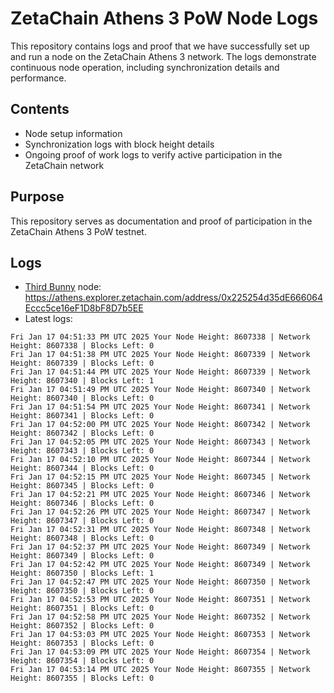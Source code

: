 # ZetaChain Athens 3 PoW Node Logs
This repository contains logs and proof that we have successfully set up and run a node on the ZetaChain Athens 3 network. The logs demonstrate continuous node operation, including synchronization details and performance.

## Contents
- Node setup information
- Synchronization logs with block height details
- Ongoing proof of work logs to verify active participation in the ZetaChain network

## Purpose
This repository serves as documentation and proof of participation in the ZetaChain Athens 3 PoW testnet.

## Logs

- [Third Bunny](https://thirdbunny.xyz/) node: https://athens.explorer.zetachain.com/address/0x225254d35dE666064Eccc5ce16eF1D8bF8D7b5EE
- Latest logs:
```
Fri Jan 17 04:51:33 PM UTC 2025 Your Node Height: 8607338 | Network Height: 8607338 | Blocks Left: 0
Fri Jan 17 04:51:38 PM UTC 2025 Your Node Height: 8607339 | Network Height: 8607339 | Blocks Left: 0
Fri Jan 17 04:51:44 PM UTC 2025 Your Node Height: 8607339 | Network Height: 8607340 | Blocks Left: 1
Fri Jan 17 04:51:49 PM UTC 2025 Your Node Height: 8607340 | Network Height: 8607340 | Blocks Left: 0
Fri Jan 17 04:51:54 PM UTC 2025 Your Node Height: 8607341 | Network Height: 8607341 | Blocks Left: 0
Fri Jan 17 04:52:00 PM UTC 2025 Your Node Height: 8607342 | Network Height: 8607342 | Blocks Left: 0
Fri Jan 17 04:52:05 PM UTC 2025 Your Node Height: 8607343 | Network Height: 8607343 | Blocks Left: 0
Fri Jan 17 04:52:10 PM UTC 2025 Your Node Height: 8607344 | Network Height: 8607344 | Blocks Left: 0
Fri Jan 17 04:52:15 PM UTC 2025 Your Node Height: 8607345 | Network Height: 8607345 | Blocks Left: 0
Fri Jan 17 04:52:21 PM UTC 2025 Your Node Height: 8607346 | Network Height: 8607346 | Blocks Left: 0
Fri Jan 17 04:52:26 PM UTC 2025 Your Node Height: 8607347 | Network Height: 8607347 | Blocks Left: 0
Fri Jan 17 04:52:31 PM UTC 2025 Your Node Height: 8607348 | Network Height: 8607348 | Blocks Left: 0
Fri Jan 17 04:52:37 PM UTC 2025 Your Node Height: 8607349 | Network Height: 8607349 | Blocks Left: 0
Fri Jan 17 04:52:42 PM UTC 2025 Your Node Height: 8607349 | Network Height: 8607350 | Blocks Left: 1
Fri Jan 17 04:52:47 PM UTC 2025 Your Node Height: 8607350 | Network Height: 8607350 | Blocks Left: 0
Fri Jan 17 04:52:53 PM UTC 2025 Your Node Height: 8607351 | Network Height: 8607351 | Blocks Left: 0
Fri Jan 17 04:52:58 PM UTC 2025 Your Node Height: 8607352 | Network Height: 8607352 | Blocks Left: 0
Fri Jan 17 04:53:03 PM UTC 2025 Your Node Height: 8607353 | Network Height: 8607353 | Blocks Left: 0
Fri Jan 17 04:53:09 PM UTC 2025 Your Node Height: 8607354 | Network Height: 8607354 | Blocks Left: 0
Fri Jan 17 04:53:14 PM UTC 2025 Your Node Height: 8607355 | Network Height: 8607355 | Blocks Left: 0
```
